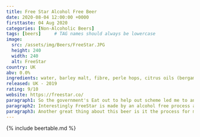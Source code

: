 ```yaml
---
title: Free Star Alcohol Free Beer
date: 2020-08-04 12:00:00 +0000
firsttaste: 04 Aug 2020
categories: [Non-Alcoholic Beers]
tags: [beers]     # TAG names should always be lowercase
image:
  src: /assets/img/Beers/FreeStar.JPG
  height: 240
  width: 240
  alt: FreeStar
country: UK
abv: 0.0%
ingredients: water, barley malt, fibre, perle hops, citrus oils (bergamot, pomelo, lemon, lime), natural flavouring, Quillaia bark extract, Isohop
released: UK - 2019
rating: 9/10
website: https://freestar.co/
paragraph1: So the government's Eat out to help out scheme led me to another new beer. We booked an outside table at The Trout at Tadpole Bridge and the meal was really good but topped off by the FreeStar beer.
paragraph2: Interestingly FreeStar is made by an alcohol free process and that comes across in the taste which was nice and refreshing, with light citrus tastes giving way to the perle hops coming through as a savoury twist.
paragraph3: Another great thing about this beer is it the process for making emits 90% less CO2 than the industry average also with 80% less water and 70% less waste compared to the processes used in regular beer.
---
```

{% include beertable.md %}
